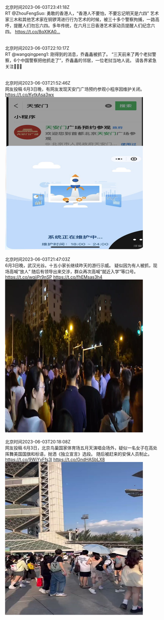 北京时间2023-06-03T23:41:18Z<br>RT @ZhouFengSuo: 勇敢的香港人，“香港人不要怕，不要忘记明天是六四”
艺术家三木和其他艺术家在铜锣湾进行行为艺术的时候，被三十多个警察拘捕，一路高呼，提醒人们勿忘六四。多年传统，在六月三日香港艺术家动员提醒人们纪念六四。 https://t.co/8qXIKA0…<br><br><br>北京时间2023-06-03T22:10:17Z<br>RT @wangqingpeng1: 刚得到的消息，乔鑫鑫被抓了。
“三天前来了两个老挝警察，6个中国警察把他抓走了”，乔鑫鑫的邻居，一位老挝当地人说。
请各界紧急关注🙏🙏🙏<br><br><br>北京时间2023-06-03T21:52:46Z<br>网友投稿
6月3日晚，有网友发现天安门广场预约参观小程序因维护关闭。 https://t.co/KytkAsa3wx<br><img src='/temp/image/2023/t-Month-6/1664993529087553536_0.jpg' width='450' height='500'><br><br>北京时间2023-06-03T21:47:03Z<br>6月3日晚，武汉光谷。十五小家长继续昨天的游行示威。
疑似因为有人被抓，现场高喊“放人”
随后有领导出来交涉，群众再次高喊“就近入学”等口号。 https://t.co/wqjjPr9nSP https://t.co/fhEMsas3h4<br><img src='/temp/video/2023/t-Month-6/w-Day-03/whyyoutouzhele/1664992094186815490_0.jpg' width='450' height='500'><br><br>北京时间2023-06-03T20:18:08Z<br>网友投稿
6月3日，北京鸟巢国家体育场五月天演唱会场外，疑似一名女子在高处挥舞美国国旗和标语，抛洒《独立宣言》选段。
随后被赶来的安保人员制止。 https://t.co/9WiYyFfs3l https://t.co/GndHASbLX8<br><img src='/temp/video/2023/t-Month-6/w-Day-03/whyyoutouzhele/1664969713682726912_0.jpg' width='450' height='500'><br><br>